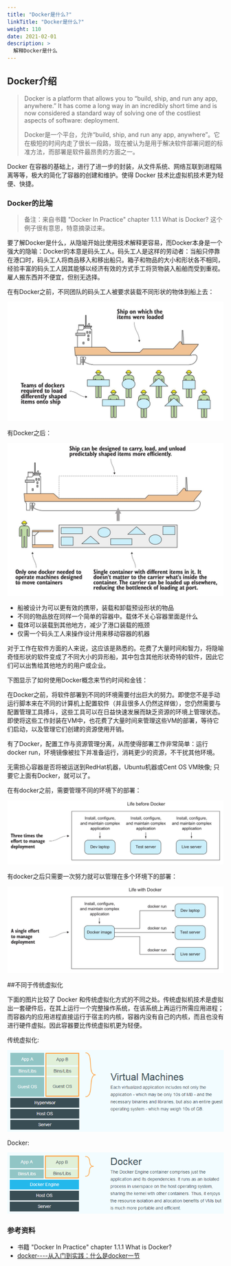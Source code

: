 ```yaml
---
title: "Docker是什么?"
linkTitle: "Docker是什么?"
weight: 110
date: 2021-02-01
description: >
  解释Docker是什么
---
```



## Docker介绍

> Docker is a platform that allows you to “build, ship, and run any app, anywhere.” It has come a long way in an incredibly short time and is now considered a standard way of solving one of the costliest aspects of software: deployment.
>
> Docker是一个平台，允许“build, ship, and run any app, anywhere”。它在极短的时间内走了很长一段路，现在被认为是用于解决软件部署问题的标准方法，而部署是软件最昂贵的方面之一。

Docker 在容器的基础上，进行了进一步的封装，从文件系统、网络互联到进程隔离等等，极大的简化了容器的创建和维护。使得 Docker 技术比虚拟机技术更为轻便、快捷。

### Docker的比喻

> 备注：来自书籍 "Docker In Practice" chapter 1.1.1 What is Docker? 这个例子很有意思，特意摘录过来。

要了解Docker是什么，从隐喻开始比使用技术解释更容易，而Docker本身是一个强大的隐喻：Docker的本意是码头工人。码头工人是这样的劳动者：当船只停靠在港口时，码头工人将商品移入和移出船只。箱子和物品的大小和形状各不相同，经验丰富的码头工人因其能够以经济有效的方式手工将货物装入船舶而受到重视。雇人搬东西并不便宜，但别无选择。

在有Docker之前，不同团队的码头工人被要求装载不同形状的物体到船上去：

![](images/docker-and-ship.jpg)

有Docker之后：

![](images/docker-and-ship-2.jpg)

- 船被设计为可以更有效的携带，装载和卸载预设形状的物品
- 不同的物品放在同样一个简单的容器中。载体不关心容器里面是什么
- 载体可以装载到其他地方，减少了港口装载的瓶颈
- 仅需一个码头工人来操作设计用来移动容器的机器

对于工作在软件方面的人来说，这应该是熟悉的。花费了大量时间和智力，将隐喻奇怪形状的软件变成了不同大小的异形船，其中包含其他形状奇特的软件，因此它们可以出售给其他地方的用户或企业。

下图显示了如何使用Docker概念来节约时间和金钱：

在Docker之前，将软件部署到不同的环境需要付出巨大的努力。即使您不是手动运行脚本来在不同的计算机上配置软件（并且很多人仍然这样做），您仍然需要与配置管理工具搏斗，这些工具可以在日益快速发展而缺乏资源的环境上管理状态。即使将这些工作封装在VM中，也花费了大量时间来管理这些VM的部署，等待它们启动，以及管理它们创建的资源使用开销。

有了Docker，配置工作与资源管理分离，从而使得部署工作非常简单：运行docker run，环境镜像被拉下并准备运行，消耗更少的资源，不干扰其他环境。

无需担心容器是否将被运送到RedHat机器，Ubuntu机器或Cent OS VM映像; 只要它上面有Docker，就可以了。

在有docker之前，需要管理不同的环境下的部署：

![](images/life-before-docker.jpg)

有docker之后只需要一次努力就可以管理在多个环境下的部署：

![](images/life-after-docker.jpg)

##不同于传统虚拟化

下面的图片比较了 Docker 和传统虚拟化方式的不同之处。传统虚拟机技术是虚拟出一套硬件后，在其上运行一个完整操作系统，在该系统上再运行所需应用进程；而容器内的应用进程直接运行于宿主的内核，容器内没有自己的内核，而且也没有进行硬件虚拟。因此容器要比传统虚拟机更为轻便。

传统虚拟化:

![](images/virtualization.png)

Docker:

![](images/docker.png)





### 参考资料

- 书籍 "Docker In Practice" chapter 1.1.1 What is Docker? 
- [docker----从入门到实践：什么是docker一节](https://yeasy.gitbooks.io/docker_practice/content/introduction/what.html)



